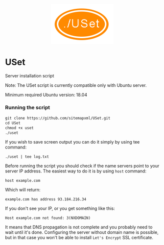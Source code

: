 <p align="center">
  <img src="files/resources/uset-logo.png">
</p>

# USet
Server installation script

Note: The USet script is currently compatible only with Ubuntu server.

Minimum required Ubuntu version: 18.04

### Running the script

```
git clone https://github.com/sitemapxml/USet.git
cd USet
chmod +x uset
./uset
```

If you wish to save screen output you can do it simply by using tee command:

```
./uset | tee log.txt
```

Before running the script you should check if the name servers point to your server IP address. The easiest way to do it is by using `host` command:

```
host example.com
```

Which will return:

```
example.com has address 93.184.216.34
```

If you don't see your IP, or you get something like this:

```
Host example.com not found: 3(NXDOMAIN)
```
It means that DNS propagation is not complete and you probably need to wait until it's done. Configuring the server without domain name is possible, but in that case you won't be able to install `Let's Encrypt` SSL certificate.  
